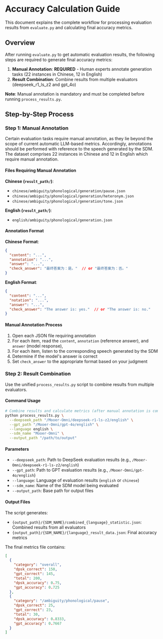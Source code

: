 # Accuracy Calculation Guide

This document explains the complete workflow for processing evaluation results from `evaluate.py` and calculating final accuracy metrics.

## Overview

After running `evaluate.py` to get automatic evaluation results, the following steps are required to generate final accuracy metrics:

1. **Manual Annotation**: **REQUIRED** - Human experts annotate generation tasks (22 instances in Chinese, 12 in English)
2. **Result Combination**: Combine results from multiple evaluators (deepseek_r1_ls_z2 and gpt_4o)

**Note**: Manual annotation is mandatory and must be completed before running `process_results.py`.

## Step-by-Step Process

### Step 1: Manual Annotation

Certain evaluation tasks require manual annotation, as they lie beyond the scope of current automatic LLM-based metrics. Accordingly, annotations should be performed with reference to the speech generated by the SDM. The dataset comprises 22 instances in Chinese and 12 in English which require manual annotation.

#### Files Requiring Manual Annotation

**Chinese (`result_path/`)**:
- `chinese/ambiguity/phonological/generation/pause.json`
- `chinese/ambiguity/phonological/generation/heteronym.json`
- `chinese/ambiguity/phonological/generation/tone.json`

**English (`result_path/`)**:
- `english/ambiguity/phonological/generation.json`

#### Annotation Format

**Chinese Format**:
```json
{
  "content": "...",
  "annotation": "...",
  "answer": "...",
  "check_answer": "最终答案为：是。"  // or "最终答案为：否。"
}
```

**English Format**:
```json
{
  "content": "...",
  "notation": "...",
  "answer": "...",
  "check_answer": "The answer is: yes."  // or "The answer is: no."
}
```

#### Manual Annotation Process

1. Open each JSON file requiring annotation
2. For each item, read the `content`, `annotation` (reference answer), and `answer` (model response), 
3. For each item, listen to the corresponding speech generated by the SDM
4. Determine if the model's answer is correct
5. Set `check_answer` to the appropriate format based on your judgment

### Step 2: Result Combination

Use the unified `process_results.py` script to combine results from multiple evaluators.

#### Command Usage

```bash
# Combine results and calculate metrics (after manual annotation is completed)
python process_results.py \
  --deepseek_path "/Mooer-Omni/deepseek-r1-ls-z2/english" \
  --gpt_path "/Mooer-Omni/gpt-4o/english" \
  --language english \
  --sdm_name "Mooer-Omni" \
  --output_path "/path/to/output"
```

#### Parameters

- `--deepseek_path`: Path to DeepSeek evaluation results (e.g., `/Mooer-Omni/deepseek-r1-ls-z2/english`)
- `--gpt_path`: Path to GPT evaluation results (e.g., `/Mooer-Omni/gpt-4o/english`)
- `--language`: Language of evaluation results (`english` or `chinese`)
- `--sdm_name`: Name of the SDM model being evaluated
- `--output_path`: Base path for output files

#### Output Files

The script generates:
- `{output_path}/{SDM_NAME}/combined_{language}_statistic.json`: Combined results from all evaluators
- `{output_path}/{SDM_NAME}/{language}_result_data.json`: Final accuracy metrics

The final metrics file contains:

```json
[
  {
    "category": "overall",
    "dpsk_correct": 150,
    "gpt_correct": 145,
    "total": 200,
    "dpsk_accuracy": 0.75,
    "gpt_accuracy": 0.725
  },
  {
    "category": "/ambiguity/phonological/pause",
    "dpsk_correct": 25,
    "gpt_correct": 23,
    "total": 30,
    "dpsk_accuracy": 0.8333,
    "gpt_accuracy": 0.7667
  }
]
```
